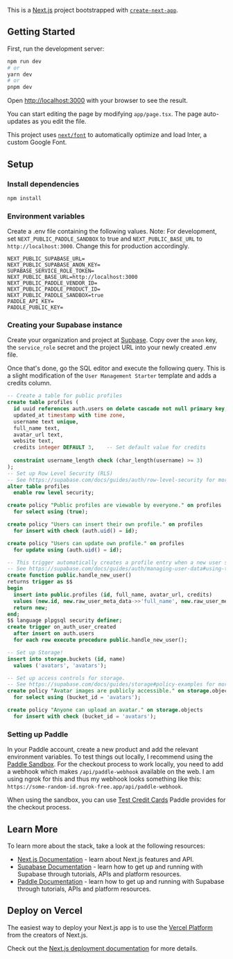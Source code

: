 This is a [Next.js](https://nextjs.org/) project bootstrapped with [`create-next-app`](https://github.com/vercel/next.js/tree/canary/packages/create-next-app).

## Getting Started

First, run the development server:

```bash
npm run dev
# or
yarn dev
# or
pnpm dev
```

Open [http://localhost:3000](http://localhost:3000) with your browser to see the result.

You can start editing the page by modifying `app/page.tsx`. The page auto-updates as you edit the file.

This project uses [`next/font`](https://nextjs.org/docs/basic-features/font-optimization) to automatically optimize and load Inter, a custom Google Font.

## Setup

### Install dependencies

```bash
npm install
```

### Environment variables

Create a .env file containing the following values.
Note: For development, set `NEXT_PUBLIC_PADDLE_SANDBOX` to true and `NEXT_PUBLIC_BASE_URL` to `http://localhost:3000`. Change this for production accordingly.

```text
NEXT_PUBLIC_SUPABASE_URL=
NEXT_PUBLIC_SUPABASE_ANON_KEY=
SUPABASE_SERVICE_ROLE_TOKEN=
NEXT_PUBLIC_BASE_URL=http://localhost:3000
NEXT_PUBLIC_PADDLE_VENDOR_ID=
NEXT_PUBLIC_PADDLE_PRODUCT_ID=
NEXT_PUBLIC_PADDLE_SANDBOX=true
PADDLE_API_KEY=
PADDLE_PUBLIC_KEY=
```

### Creating your Supabase instance

Create your organization and project at [Supbase](https://supabase.com/). Copy over the `anon` key, the `service_role` secret and the project URL into your newly created .env file.

Once that's done, go the SQL editor and execute the following query. This is a slight modification of the `User Management Starter` template and adds a credits column.

```sql
-- Create a table for public profiles
create table profiles (
  id uuid references auth.users on delete cascade not null primary key,
  updated_at timestamp with time zone,
  username text unique,
  full_name text,
  avatar_url text,
  website text,
  credits integer DEFAULT 3,    -- Set default value for credits
  
  constraint username_length check (char_length(username) >= 3)
);
-- Set up Row Level Security (RLS)
-- See https://supabase.com/docs/guides/auth/row-level-security for more details.
alter table profiles
  enable row level security;

create policy "Public profiles are viewable by everyone." on profiles
  for select using (true);

create policy "Users can insert their own profile." on profiles
  for insert with check (auth.uid() = id);

create policy "Users can update own profile." on profiles
  for update using (auth.uid() = id);

-- This trigger automatically creates a profile entry when a new user signs up via Supabase Auth.
-- See https://supabase.com/docs/guides/auth/managing-user-data#using-triggers for more details.
create function public.handle_new_user()
returns trigger as $$
begin
  insert into public.profiles (id, full_name, avatar_url, credits)
  values (new.id, new.raw_user_meta_data->>'full_name', new.raw_user_meta_data->>'avatar_url', 3);
  return new;
end;
$$ language plpgsql security definer;
create trigger on_auth_user_created
  after insert on auth.users
  for each row execute procedure public.handle_new_user();

-- Set up Storage!
insert into storage.buckets (id, name)
  values ('avatars', 'avatars');

-- Set up access controls for storage.
-- See https://supabase.com/docs/guides/storage#policy-examples for more details.
create policy "Avatar images are publicly accessible." on storage.objects
  for select using (bucket_id = 'avatars');

create policy "Anyone can upload an avatar." on storage.objects
  for insert with check (bucket_id = 'avatars');
```

### Setting up Paddle

In your Paddle account, create a new product and add the relevant environment variables. To test things out locally, I recommend using the [Paddle Sandbox](https://sandbox-vendors.paddle.com/). For the checkout process to work locally, you need to add a webhook which makes `/api/paddle-webhook` available on the web. I am using ngrok for this and thus my webhook looks something like this: `https://some-random-id.ngrok-free.app/api/paddle-webhook`.

When using the sandbox, you can use [Test Credit Cards](https://developer.paddle.com/concepts/payment-methods/credit-debit-card) Paddle provides for the checkout process.

## Learn More

To learn more about the stack, take a look at the following resources:

- [Next.js Documentation](https://nextjs.org/docs) - learn about Next.js features and API.
- [Supabase Documentation](https://supabase.com/docs) - learn how to get up and running with Supabase through tutorials, APIs and platform resources.
- [Paddle Documentation](https://supabase.com/docs) - learn how to get up and running with Supabase through tutorials, APIs and platform resources.

## Deploy on Vercel

The easiest way to deploy your Next.js app is to use the [Vercel Platform](https://vercel.com/new?utm_medium=default-template&filter=next.js&utm_source=create-next-app&utm_campaign=create-next-app-readme) from the creators of Next.js.

Check out the [Next.js deployment documentation](https://nextjs.org/docs/deployment) for more details.
